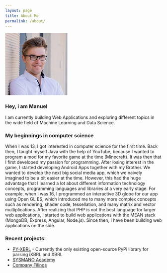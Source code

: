 ```yaml
---
layout: page
title: About Me
permalink: /about/
---
```


![Manuel Schmidt](/assets/img/manuel-schmidt-200.jpg)


### Hey, i am Manuel
I am currently building Web Applications and exploring different topics in the wide field of Machine Learning and Data Science.

### My beginnings in computer science
When I was 13, I got interested in computer science for the first time. Back then, I taught myself Java with the help of YouTube, because I wanted to program a mod for my favorite game at the time (Minecraft). It was then that I first developed my passion for programming. After losing interest in the game, I started developing Android Apps together with my Brother. We wanted to develop the next big social media app, which we naively imagined to be a bit easier at the time. However, this had the huge advantage that I learned a lot about different information technology concepts, programming languages and libraries at a very early stage. For example, when I was 16, I programmed an interactive 3D globe for our app using Open GL ES, which introduced me to many more complex concepts such as rendering, shader code, tessellation, and many matrix and vector multiplications. After realizing that PHP is not the best language for larger web applications, I started to build web applications with the MEAN stack (MongoDB, Express, Angular, Node.js). Since then, I have been building web applications on the side.

### Recent projects:
- [PY-XBRL](https://pypi.org/project/py-xbrl/) - Currently the only existing open-source PyPi library for parsing iXBRL and XBRL
- [SYSMANO Academy](https://sysmano.academy/)
- [Company Filings](https://company-filings.com/)